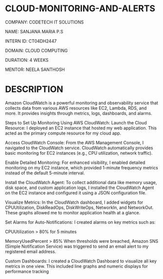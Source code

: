 # CLOUD-MONITORING-AND-ALERTS
COMPANY: CODETECH IT SOLUTIONS

NAME: SANJANA MARIA P.S

INTERN ID: CT04DH2447

DOMAIN: CLOUD COMPUTING

DURATION: 4 WEEKS

MENTOR: NEELA SANTHOSH

# DESCRIPTION

Amazon CloudWatch is a powerful monitoring and observability service that collects data from various AWS resources like EC2, Lambda, RDS, and more. It provides insights through metrics, logs, dashboards, and alarms.

Steps to Set Up Monitoring Using AWS CloudWatch: Launch the Cloud Resource: I deployed an EC2 instance that hosted my web application. This acted as the primary compute resource for my cloud app.

Access CloudWatch Console: From the AWS Management Console, I navigated to the CloudWatch service. CloudWatch automatically provides basic monitoring for EC2 instances (e.g., CPU utilization, network traffic).

Enable Detailed Monitoring: For enhanced visibility, I enabled detailed monitoring on my EC2 instance, which provided 1-minute frequency metrics instead of the default 5-minute interval.

Install the CloudWatch Agent: To collect additional data like memory usage, disk space, and custom application logs, I installed the CloudWatch Agent on the EC2 instance and configured it using a JSON configuration file.

Visualize Metrics: In the CloudWatch dashboard, I added widgets for CPUUtilization, DiskReadOps, DiskWriteOps, NetworkIn, and NetworkOut. These graphs allowed me to monitor application health at a glance.

Set Alarms for Auto-Notifications: I created alarms on key metrics such as:

CPUUtilization > 80% for 5 minutes

MemoryUsedPercent > 85% When thresholds were breached, Amazon SNS (Simple Notification Service) was triggered to send an email alert to my registered email address.

Custom Dashboards: I created a CloudWatch Dashboard to visualize all key metrics in one view. This included line graphs and numeric displays for performance tracking
